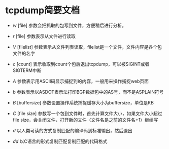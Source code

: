 tcpdump简要文档
===============

- *w* [file] 参数会把抓取的包写到文件，方便稍后进行分析。

- *r* [file] 参数表示从文件进行读取

- *V* [filelist] 参数表示从文件列表读取，filelist是一个文件，文件内容是各个包文件的名字

- *c* [count] 表示收取到count个包后退出tcpdump，可以被SIGINT或者SIGTERM中断

- *A* 参数表示用ASCII码显示捕捉到的内容，一般用来操作捕捉web页面

- *b* 参数表示以ASDOT表示法打印BGP数据包中的AS号，而不是ASPLAIN符号

- *B* [buffersize] 参数设置操作系统捕捉缓存大小为buffersize，单位是KB

- *C* [file size] 参数写一个包到文件时，首先计算文件大小，如果文件大小超过file size，会关闭文件，打开新的文件（文件名是之前的文件名+1）继续写

- *d* 以人类可读的方式复制匹配的编译码到标准输出，然后退出

- *dd* 以C语言的形式复制匹配复制匹配的代码格式
